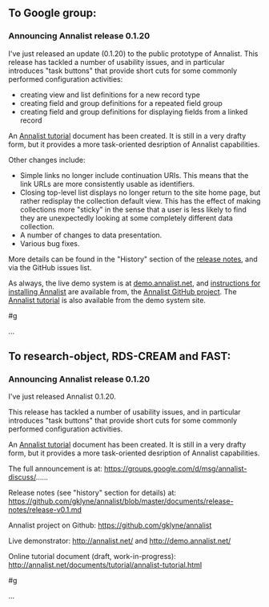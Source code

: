 ## To Google group:

### Announcing Annalist release 0.1.20

I've just released an update (0.1.20) to the public prototype of Annalist.  This release has tackled a number of usability issues, and in particular introduces "task buttons" that provide short cuts for some commonly performed configuration activities:

* creating view and list definitions for a new record type
* creating field and group definitions for a repeated field group
* creating field and group definitions for displaying fields from a linked record

An [Annalist tutorial](http://annalist.net/documents/tutorial/annalist-tutorial.html) document has been created.  It is still in a very drafty form, but it provides a more task-oriented desription of Annalist capabilities.

Other changes include:

* Simple links no longer include continuation URIs.  This means that the link URLs are more consistently usable as identifiers.
* Closing top-level list displays no longer return to the site home page, but rather redisplay the collection default view.  This has the effect of making collections more "sticky" in the sense that a user is less likely to find they are unexpectedly looking at some completely different data collection.
* A number of changes to data presentation.
* Various bug fixes.

More details can be found in the "History" section of the [release notes](https://github.com/gklyne/annalist/blob/master/documents/release-notes/release-v0.1.md), and via the GitHub issues list.

As always, the live demo system is at [demo.annalist.net](http://demo.annalist.net/annalist/site/), and [instructions for installing Annalist](https://github.com/gklyne/annalist/blob/master/documents/installing-annalist.md) are available from, the [Annalist GitHub project](https://github.com/gklyne/annalist).  The [Annalist tutorial](http://annalist.net/documents/tutorial/annalist-tutorial.html) is also available from the demo system site.

#g

...

## To research-object, RDS-CREAM and FAST:

### Announcing Annalist release 0.1.20

I've just released Annalist 0.1.20.

This release has tackled a number of usability issues, and in particular introduces "task buttons" that provide short cuts for some commonly performed configuration activities.

An [Annalist tutorial](http://annalist.net/documents/tutorial/annalist-tutorial.html) document has been created.  It is still in a very drafty form, but it provides a more task-oriented desription of Annalist capabilities.

The full announcement is at: 
https://groups.google.com/d/msg/annalist-discuss/......

Release notes (see "history" section for details) at:
https://github.com/gklyne/annalist/blob/master/documents/release-notes/release-v0.1.md

Annalist project on Github:
https://github.com/gklyne/annalist

Live demonstrator:
http://annalist.net/ and http://demo.annalist.net/

Online tutorial document (draft, work-in-progress):
http://annalist.net/documents/tutorial/annalist-tutorial.html

#g

...

